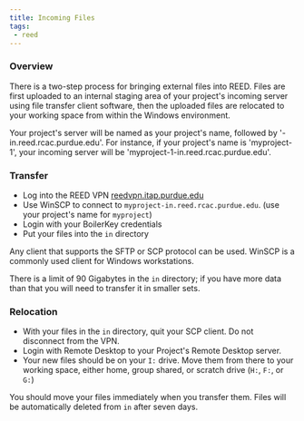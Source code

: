 ```yaml
---
title: Incoming Files
tags:
 - reed
---
```


### Overview

There is a two-step process for bringing external files into REED.  Files are first uploaded to an internal staging area of your project's incoming server using file transfer client software, then the uploaded files are relocated to your working space from within the Windows environment.

Your project's server will be named as your project's name, followed by '-in.reed.rcac.purdue.edu'.  For instance, if your project's name is 'myproject-1', your incoming server will be 'myproject-1-in.reed.rcac.purdue.edu'.

### Transfer

* Log into the REED VPN [reedvpn.itap.purdue.edu](https://reedvpn.itap.purdue.edu/)
* Use WinSCP to connect to `myproject-in.reed.rcac.purdue.edu`. (use your project's name for `myproject`)
*   Login with your BoilerKey credentials
* Put your files into the `in` directory

Any client that supports the SFTP or SCP protocol can be used.  WinSCP is a commonly used client for Windows workstations.  

There is a limit of 90 Gigabytes in the `in` directory; if you have more data than that you will need to transfer it in smaller sets.

### Relocation
* With your files in the `in` directory, quit your SCP client.  Do not disconnect from the VPN.
* Login with Remote Desktop to your Project's Remote Desktop server.
* Your new files should be on your `I:` drive.  Move them from there to your working space, either home, group shared, or scratch drive (`H:`, `F:`, or `G:`)

You should move your files immediately when you transfer them.  Files will be automatically deleted from `in` after seven days.

